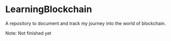 # LearningBlockchain
A repository to document and track my journey into the world of blockchain.

Note: Not finished yet
